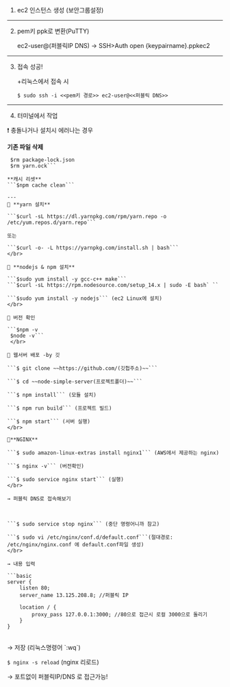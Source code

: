 1. ec2 인스턴스 생성 (보안그룹설정)
---
2. pem키 ppk로 변환(PuTTY)

    ec2-user@(퍼블릭IP DNS) → SSH>Auth open {keypairname}.ppkec2 
---
3. 접속 성공!

    +리눅스에서 접속 시

    ```$ sudo ssh -i <<pem키 경로>> ec2-user@<<퍼블릭 DNS>>```
---
4. 터미널에서 작업

❗ 충돌나거나 설치시 에러나는 경우 

**기존 파일 삭제**
```$rm -rf ./node_modules
 $rm package-lock.json
 $rm yarn.ock```

**캐시 리셋**
```$npm cache clean```

---
🥎 **yarn 설치**

```$curl -sL https://dl.yarnpkg.com/rpm/yarn.repo -o /etc/yum.repos.d/yarn.repo```

또는

```$curl -o- -L https://yarnpkg.com/install.sh | bash```
</br>

🏀 **nodejs & npm 설치**

```$sudo yum install -y gcc-c++ make```
```$curl -sL https://rpm.nodesource.com/setup_14.x | sudo -E bash` ``

```$sudo yum install -y nodejs``` (ec2 Linux에 설치)
</br>

🏐 버전 확인

```$npm -v 
 $node -v```
 </br>

🏈 웹서버 배포 -by 깃

```$ git clone ~~https://github.com/(깃헙주소)~~```

```$ cd ~~node-simple-server(프로젝트폴더)~~```

```$ npm install``` (모듈 설치)

```$ npm run build``` (프로젝트 빌드)

```$ npm start``` (서버 실행)
</br>

🏉**NGINX**

```$ sudo amazon-linux-extras install nginx1``` (AWS에서 제공하는 nginx)

```$ nginx -v``` (버전확인)  

```$ sudo service nginx start``` (실행)
</br>

→ 퍼블릭 DNS로 접속해보기



```$ sudo service stop nginx``` (중단 명령어니까 참고)

```$ sudo vi /etc/nginx/conf.d/default.conf```(절대경로: /etc/nginx/nginx.conf 에 default.conf파일 생성)
</br>

→ 내용 입력

```basic
server {
	listen 80;
	server_name 13.125.208.8; //퍼블릭 IP
	
	location / {
		proxy_pass 127.0.0.1:3000; //80으로 접근시 로컬 3000으로 돌리기
	}
}
```
</br>
→ 저장 (리눅스명령어 `:wq`)

```$ nginx -s reload``` (nginx 리로드)
</br>

→ 포트없이 퍼블릭IP/DNS 로 접근가능!
